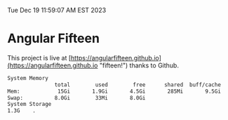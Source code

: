 Tue Dec 19 11:59:07 AM EST 2023

# Angular Fifteen


This project is live at [https://angularfifteen.github.io](https://angularfifteen.github.io "fifteen!") thanks to Github.

```bash
System Memory
               total        used        free      shared  buff/cache   available
Mem:            15Gi       1.9Gi       4.5Gi       285Mi       9.5Gi        13Gi
Swap:          8.0Gi        33Mi       8.0Gi
System Storage
1.3G	.
```
```bash
